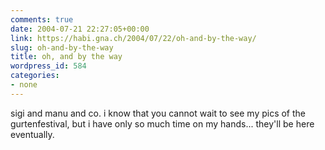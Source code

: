 ```yaml
---
comments: true
date: 2004-07-21 22:27:05+00:00
link: https://habi.gna.ch/2004/07/22/oh-and-by-the-way/
slug: oh-and-by-the-way
title: oh, and by the way
wordpress_id: 584
categories:
- none
---
```


sigi and manu and co.
i know that you cannot wait to see my pics of the gurtenfestival, but i have only so much time on my hands...
they'll be here eventually.
